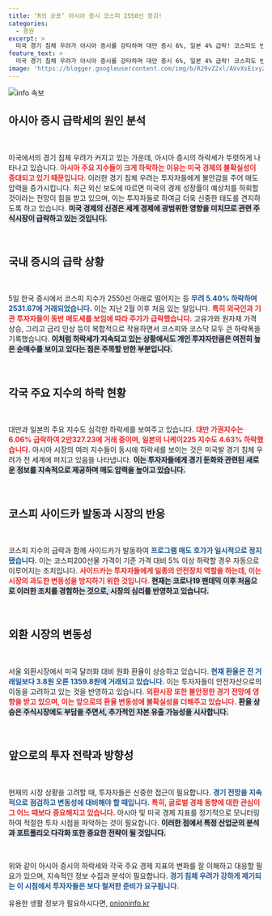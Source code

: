 ```yaml
---
title: ‘R의 공포’ 아시아 증시 코스피 2550선 붕괴!
categories:
  - 증권
excerpt: >
  미국 경기 침체 우려가 아시아 증시를 강타하며 대만 증시 6%, 일본 4% 급락! 코스피도 반년 만에 2550선 아래로 추락, 사이드카 발동까지 이어졌다. 지금이 기회다, 앞으로의 투자 방향은? 클릭해서 자세히 보세요!
feature_text: >
  미국 경기 침체 우려가 아시아 증시를 강타하며 대만 증시 6%, 일본 4% 급락! 코스피도 반년 만에 2550선 아래로 추락, 사이드카 발동까지 이어졌다. 지금이 기회다, 앞으로의 투자 방향은? 클릭해서 자세히 보세요!
image: 'https://blogger.googleusercontent.com/img/b/R29vZ2xl/AVvXsEixyZcFfHzMRdzZMjFBmAUKJYCLCGyLL1o632UiGVXcaFdKo_bkvkuCioo0uUKlGfBVcT3P84aROyZIXSBEx3Aw5nCQ3pTgDom1WDC4m8eifvWiAmWEEVb4x6G_l8C0QH225ldMjyaFvpxGEBGNO37VmDTDMHGhJPq73UglMfDca1-0aw/s1600/blogspot.png'
---
```


<p><img src="https://blogger.googleusercontent.com/img/b/R29vZ2xl/AVvXsEixyZcFfHzMRdzZMjFBmAUKJYCLCGyLL1o632UiGVXcaFdKo_bkvkuCioo0uUKlGfBVcT3P84aROyZIXSBEx3Aw5nCQ3pTgDom1WDC4m8eifvWiAmWEEVb4x6G_l8C0QH225ldMjyaFvpxGEBGNO37VmDTDMHGhJPq73UglMfDca1-0aw/s1600/blogspot.png" alt="info 속보" /></p>

<h2 data-ke-size="size26">아시아 증시 급락세의 원인 분석</h2>

<p data-ke-size="size16">&nbsp;</p>

<p>미국에서의 경기 침체 우려가 커지고 있는 가운데, 아시아 증시의 하락세가 뚜렷하게 나타나고 있습니다. <b><span style="color: #ee2323;">아시아 주요 지수들이 크게 하락하는 이유는 미국 경제의 불확실성이 증대되고 있기 때문입니다.</span></b> 이러한 경기 침체 우려는 투자자들에게 불안감을 주어 매도 압력을 증가시킵니다. 최근 외신 보도에 따르면 미국의 경제 성장률이 예상치를 하회할 것이라는 전망이 힘을 받고 있으며, 이는 투자자들로 하여금 더욱 신중한 태도를 견지하도록 하고 있습니다. <b><span style="background-color: #21538527;">미국 경제의 신경은 세계 경제에 광범위한 영향을 미치므로 관련 주식시장이 급락하고 있는 것입니다.</span></b> </p>

<p data-ke-size="size16">&nbsp;</p>

<h2 data-ke-size="size26">국내 증시의 급락 상황</h2>

<p data-ke-size="size16">&nbsp;</p>

<p>5일 한국 증시에서 코스피 지수가 2550선 아래로 떨어지는 등 <b><span style="color: #1a5490;">무려 5.40% 하락하며 2531.67에 거래되었습니다.</span></b> 이는 지난 2월 이후 처음 있는 일입니다. <b><span style="color: #ee2323;">특히 외국인과 기관 투자자들이 동반 매도세를 보임에 따라 주가가 급락했습니다.</span></b> 고유가와 원자재 가격 상승, 그리고 금리 인상 등이 복합적으로 작용하면서 코스피와 코스닥 모두 큰 하락폭을 기록했습니다. <b><span style="background-color: #21538527;">이처럼 하락세가 지속되고 있는 상황에서도 개인 투자자만큼은 여전히 높은 순매수를 보이고 있다는 점은 주목할 만한 부분입니다.</span></b></p>

<p data-ke-size="size16">&nbsp;</p>

<h2 data-ke-size="size26">각국 주요 지수의 하락 현황</h2>

<p data-ke-size="size16">&nbsp;</p>

<p>대만과 일본의 주요 지수도 심각한 하락세를 보여주고 있습니다. <b><span style="color: #ee2323;">대만 가권지수는 6.06% 급락하여 2만327.23에 거래 중이며, 일본의 니케이225 지수도 4.63% 하락했습니다.</span></b> 아시아 시장의 여러 지수들이 동시에 하락세를 보이는 것은 미국발 경기 침체 우려가 전 세계에 퍼지고 있음을 나타냅니다. <b><span style="background-color: #21538527;">이는 투자자들에게 경기 둔화와 관련된 새로운 정보를 지속적으로 제공하며 매도 압력을 높이고 있습니다.</span></b></p>

<p data-ke-size="size16">&nbsp;</p>

<h2 data-ke-size="size26">코스피 사이드카 발동과 시장의 반응</h2>

<p data-ke-size="size16">&nbsp;</p>

<p>코스피 지수의 급락과 함께 사이드카가 발동하여 <b><span style="color: #1a5490;">프로그램 매도 호가가 일시적으로 정지됐습니다.</span></b> 이는 코스피200선물 가격이 기준 가격 대비 5% 이상 하락할 경우 자동으로 이루어지는 조치입니다. <b><span style="color: #ee2323;">사이드카는 투자자들에게 일종의 안전장치 역할을 하는데, 이는 시장의 과도한 변동성을 방지하기 위한 것입니다.</span></b> <b><span style="background-color: #21538527;">현재는 코로나19 팬데믹 이후 처음으로 이러한 조치를 경험하는 것으로, 시장의 심리를 반영하고 있습니다.</span></b> </p>

<p data-ke-size="size16">&nbsp;</p>

<h2 data-ke-size="size26">외환 시장의 변동성</h2>

<p data-ke-size="size16">&nbsp;</p>

<p>서울 외환시장에서 미국 달러화 대비 원화 환율이 상승하고 있습니다. <b><span style="color: #1a5490;">현재 환율은 전 거래일보다 3.8원 오른 1359.8원에 거래되고 있습니다.</span></b> 이는 투자자들이 안전자산으로의 이동을 고려하고 있는 것을 반영하고 있습니다. <b><span style="color: #ee2323;">외환시장 또한 불안정한 경기 전망에 영향을 받고 있으며, 이는 앞으로의 환율 변동성에 불확실성을 더해주고 있습니다.</span></b> <b><span style="background-color: #21538527;">환율 상승은 주식시장에도 부담을 주면서, 추가적인 자본 유출 가능성을 시사합니다.</span></b> </p>

<p data-ke-size="size16">&nbsp;</p>

<h2 data-ke-size="size26">앞으로의 투자 전략과 방향성</h2>

<p data-ke-size="size16">&nbsp;</p>

<p>현재의 시장 상황을 고려할 때, 투자자들은 신중한 접근이 필요합니다. <b><span style="color: #1a5490;">경기 전망을 지속적으로 점검하고 변동성에 대비해야 할 때입니다.</span></b> <b><span style="color: #ee2323;">특히, 글로벌 경제 동향에 대한 관심이 그 어느 때보다 중요해지고 있습니다.</span></b> 아시아 및 미국 경제 지표를 정기적으로 모니터링하여 적절한 투자 시점을 파악하는 것이 필요합니다. <b><span style="background-color: #21538527;">이러한 점에서 특정 산업군의 분석과 포트폴리오 다각화 또한 중요한 전략이 될 것입니다.</span></b> </p>

<p data-ke-size="size16">&nbsp;</p>

<p>위와 같이 아시아 증시의 하락세와 각국 주요 경제 지표의 변화를 잘 이해하고 대응할 필요가 있으며, 지속적인 정보 수집과 분석이 필요합니다. <b><span style="color: #1a5490;">경기 침체 우려가 강하게 제기되는 이 시점에서 투자자들은 보다 철저한 준비가 요구됩니다.</span></b></p>
유용한 생활 정보가 필요하시다면, <a href="https://onioninfo.kr" rel="dofollow">onioninfo.kr</a>


